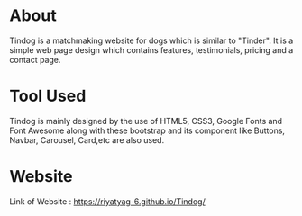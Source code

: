 # About
Tindog is a matchmaking website for dogs which is similar to "Tinder".
It is a simple web page design which contains features, testimonials, pricing and a contact page.
# Tool Used
Tindog is mainly designed by the use of HTML5, CSS3, Google Fonts and Font Awesome along with these bootstrap and its component like  Buttons, Navbar, Carousel, Card,etc are also used.
# Website 
Link of Website : https://riyatyag-6.github.io/Tindog/
